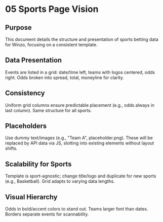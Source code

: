 # 05 Sports Page Vision

## Purpose
This document details the structure and presentation of sports betting data for Winzo, focusing on a consistent template.

## Data Presentation
Events are listed in a grid: date/time left, teams with logos centered, odds right. Odds broken into spread, total, moneyline for clarity.

## Consistency
Uniform grid columns ensure predictable placement (e.g., odds always in last column). Same structure for all sports.

## Placeholders
Use dummy text/images (e.g., "Team A", placeholder.png). These will be replaced by API data via JS, slotting into existing elements without layout shifts.

## Scalability for Sports
Template is sport-agnostic; change title/logo and duplicate for new sports (e.g., Basketball). Grid adapts to varying data lengths.

## Visual Hierarchy
Odds in bold/accent colors to stand out. Teams larger font than dates. Borders separate events for scannability.